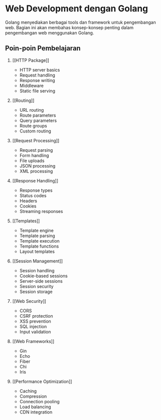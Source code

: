 # Web Development dengan Golang

Golang menyediakan berbagai tools dan framework untuk pengembangan web. Bagian ini akan membahas konsep-konsep penting dalam pengembangan web menggunakan Golang.

## Poin-poin Pembelajaran

1. [[HTTP Package]]
   - HTTP server basics
   - Request handling
   - Response writing
   - Middleware
   - Static file serving

2. [[Routing]]
   - URL routing
   - Route parameters
   - Query parameters
   - Route groups
   - Custom routing

3. [[Request Processing]]
   - Request parsing
   - Form handling
   - File uploads
   - JSON processing
   - XML processing

4. [[Response Handling]]
   - Response types
   - Status codes
   - Headers
   - Cookies
   - Streaming responses

5. [[Templates]]
   - Template engine
   - Template parsing
   - Template execution
   - Template functions
   - Layout templates

6. [[Session Management]]
   - Session handling
   - Cookie-based sessions
   - Server-side sessions
   - Session security
   - Session storage

7. [[Web Security]]
   - CORS
   - CSRF protection
   - XSS prevention
   - SQL injection
   - Input validation

8. [[Web Frameworks]]
   - Gin
   - Echo
   - Fiber
   - Chi
   - Iris

9. [[Performance Optimization]]
   - Caching
   - Compression
   - Connection pooling
   - Load balancing
   - CDN integration